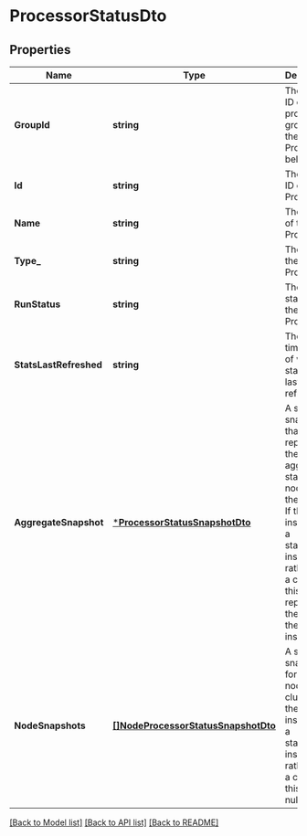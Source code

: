 # ProcessorStatusDto

## Properties
Name | Type | Description | Notes
------------ | ------------- | ------------- | -------------
**GroupId** | **string** | The unique ID of the process group that the Processor belongs to | [optional] [default to null]
**Id** | **string** | The unique ID of the Processor | [optional] [default to null]
**Name** | **string** | The name of the Processor | [optional] [default to null]
**Type_** | **string** | The type of the Processor | [optional] [default to null]
**RunStatus** | **string** | The run status of the Processor | [optional] [default to null]
**StatsLastRefreshed** | **string** | The timestamp of when the stats were last refreshed | [optional] [default to null]
**AggregateSnapshot** | [***ProcessorStatusSnapshotDto**](ProcessorStatusSnapshotDTO.md) | A status snapshot that represents the aggregate stats of all nodes in the cluster. If the NiFi instance is a standalone instance, rather than a cluster, this represents the stats of the single instance. | [optional] [default to null]
**NodeSnapshots** | [**[]NodeProcessorStatusSnapshotDto**](NodeProcessorStatusSnapshotDTO.md) | A status snapshot for each node in the cluster. If the NiFi instance is a standalone instance, rather than a cluster, this may be null. | [optional] [default to null]

[[Back to Model list]](../pkg/nifi/README.md#documentation-for-models) [[Back to API list]](../pkg/nifi/README.md#documentation-for-api-endpoints) [[Back to README]](../pkg/nifi/README.md)


